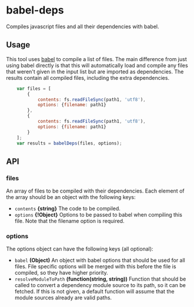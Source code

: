 babel-deps
===================================

Compiles javascript files and all their dependencies with babel.

## Usage
This tool uses [babel](npmjs.com/package/babel-core) to compile a list of files. The main difference from just using babel directly is that this will automatically load and compile any files that weren't given in the input list but are imported as dependencies. The results contain all compiled files, including the extra dependencies.

```javascript
	var files = [
		{
			contents: fs.readFileSync(path1, 'utf8'),
			options: {filename: path1}
		},
		{
			contents: fs.readFileSync(path1, 'utf8'),
			options: {filename: path1}
		}
	];
	var results = babelDeps(files, options);
```

## API

### files

An array of files to be compiled with their dependencies. Each element of the array should be an object with the following keys:

- `contents` **{string}** The code to be compiled.
- `options` **{!Object}** Options to be passed to babel when compiling this file. Note that the filename option is required.

### options

The options object can have the following keys (all optional):

- `babel` **(Object)** An object with babel options that should be used for all files. File specific options will be merged with this before the file is compiled, so they have higher priority.
- `resolveModuleToPath` **(function(string, string))** Function that should be called to convert a dependency module source to its path, so it can be fetched. If this is not given, a default function will assume that the module sources already are valid paths.
